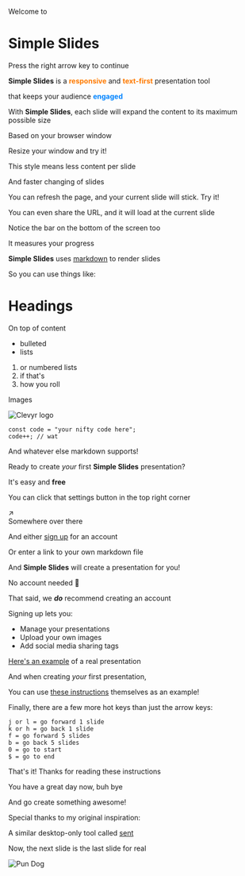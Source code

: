 Welcome to
# Simple Slides
Press the right arrow key
to continue

**Simple Slides** is a <span style="color: #ff7b00">**responsive**</span> and
<span style="color: #ff7b00">**text-first**</span> presentation tool

that keeps your audience <span style="color: #0084ff;">**engaged**</span>

With **Simple Slides**, each slide will expand
the content to its
maximum possible size

Based on your browser window

Resize your window and try it!

This style means less content
per slide

And faster changing of slides

You can refresh the page,
and your current slide will stick. Try it!

You can even share the URL,
and it will load at the current slide

Notice the bar on the bottom
of the screen too

It measures your progress

**Simple Slides** uses
[markdown](https://www.markdownguide.org/) to render slides

So you can use things like:

# Headings
On top of content

- bulleted
- lists

1. or numbered lists
1. if that's
1. how you roll

Images

![Clevyr logo](/images/clevyr.png)

```
const code = "your nifty code here";
code++; // wat
```

And whatever else
markdown supports!

Ready to create *your* first
**Simple Slides** presentation?

It's easy and **free**

You can click that settings button in the top right corner

<span>&#8599;&#65039;</span>
<br />Somewhere over there

And either [sign up](/register) for an account

Or enter a link to your own markdown file

And **Simple Slides** will create a presentation for you!

No account needed
<span>&#127881;</span>

That said, we ***do*** recommend creating an account

Signing up lets you:

* Manage your presentations
* Upload your own images
* Add social media sharing tags

[Here's an example](https://v2.simpleslides.dev/thecodeboss/why-give-talks)
of a real presentation

And when creating *your* first presentation,

You can use [these instructions](/instructions.md) themselves as an example!

Finally, there are a few more
hot keys than just the arrow keys:

```
j or l = go forward 1 slide
k or h = go back 1 slide
f = go forward 5 slides
b = go back 5 slides
0 = go to start
$ = go to end
```

That's it! Thanks for reading
these instructions

You have a great
day now, buh bye

And go create something awesome!

Special thanks to my
original inspiration:

A similar desktop-only tool
called [sent](https://tools.suckless.org/sent/)

Now, the next slide is
the last slide for real

![Pun Dog](/images/pun-dog.jpg)
